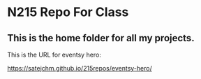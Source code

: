 # N215 Repo For Class

## This is the home folder for all my projects.

This is the URL for eventsy hero:

https://satejchm.github.io/215repos/eventsy-hero/
